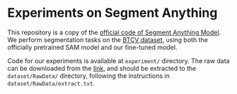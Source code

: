 # Experiments on Segment Anything

This repository is a copy of the [official code of Segment Anything Model](https://github.com/facebookresearch/segment-anything). We perform segmentation tasks on the [BTCV dataset](https://www.synapse.org/#!Synapse:syn3193805/wiki/217789), using both the officially pretrained SAM model and our fine-tuned model.

Code for our experiments is available at `experiment/` directory. The raw data can be downloaded from the [link](https://www.synapse.org/#!Synapse:syn3193805/wiki/217789), and should be extracted to the `dataset/RawData/` directory, following the instructions in `dataset/RawData/extract.txt`.
